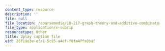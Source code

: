 ```yaml
---
content_type: resource
description: ''
file: null
file_location: /coursemedia/18-217-graph-theory-and-additive-combinatorics-fall-2019/26f19e3eefa15c95a4eff8fa4ffa0baf_RwikpgvkN_o.vtt
file_type: application/x-subrip
resourcetype: Other
title: 3play caption file
uid: 26f19e3e-efa1-5c95-a4ef-f8fa4ffa0baf
---
```


